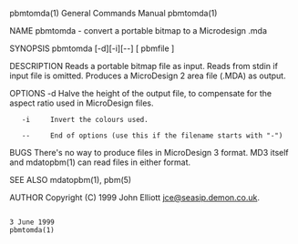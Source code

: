 pbmtomda(1)                                                                             General Commands Manual                                                                            pbmtomda(1)

NAME
       pbmtomda - convert a portable bitmap to a Microdesign .mda

SYNOPSIS
       pbmtomda [-d][-i][--] [ pbmfile ]

DESCRIPTION
       Reads a portable bitmap file as input.  Reads from stdin if input file is omitted.  Produces a MicroDesign 2 area file (.MDA) as output.

OPTIONS
       -d     Halve the height of the output file, to compensate for the aspect ratio used in MicroDesign files.

       -i     Invert the colours used.

       --     End of options (use this if the filename starts with "-")

BUGS
       There's no way to produce files in MicroDesign 3 format. MD3 itself and mdatopbm(1) can read files in either format.

SEE ALSO
       mdatopbm(1), pbm(5)

AUTHOR
       Copyright (C) 1999 John Elliott <jce@seasip.demon.co.uk>.

                                                                                              3 June 1999                                                                                  pbmtomda(1)
